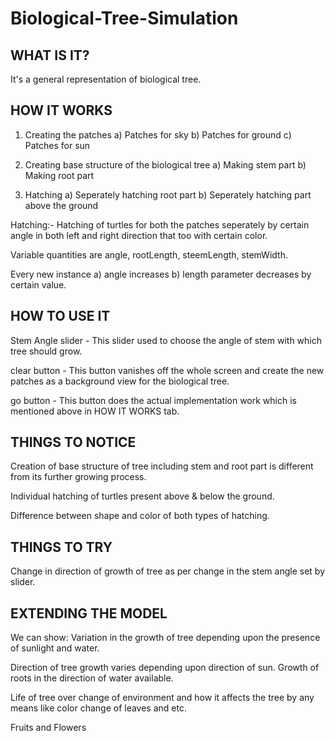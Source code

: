 # Biological-Tree-Simulation

## WHAT IS IT?

It's a general representation of biological tree.

## HOW IT WORKS

1) Creating the patches
 a) Patches for sky
 b) Patches for ground
 c) Patches for sun

2) Creating base structure of the biological tree
 a) Making stem part
 b) Making root part

3) Hatching
 a) Seperately hatching root part
 b) Seperately hatching part above the ground

Hatching:- Hatching of turtles for both the patches seperately by certain angle in both left and right direction that too with certain color.

Variable quantities are angle, rootLength, steemLength, stemWidth.

Every new instance a) angle increases b) length parameter decreases by certain value. 

## HOW TO USE IT

Stem Angle slider - This slider used to choose the angle of stem with which tree should grow.

clear button - This button vanishes off the whole screen and create the new patches as a background view for the biological tree.

go button - This button does the actual implementation work which is mentioned above in HOW IT WORKS tab. 

## THINGS TO NOTICE

Creation of base structure of tree including stem and root part is different from its further growing process.

Individual hatching of turtles present above & below the ground.

Difference between shape and color of both types of hatching.
 
## THINGS TO TRY

Change in direction of growth of tree as per change in the stem angle set by slider.

## EXTENDING THE MODEL

We can show:
Variation in the growth of tree depending upon the presence of sunlight and water.

Direction of tree growth varies depending upon direction of sun. Growth of roots in the direction of water available.

Life of tree over change of environment and how it affects the tree by any means like color change of leaves and etc.

Fruits and Flowers
